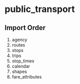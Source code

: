# public_transport

## Import Order

1. agency
2. routes
3. stops
4. trips
5. stop_times
6. calendar
7. shapes
8. fare_attributes